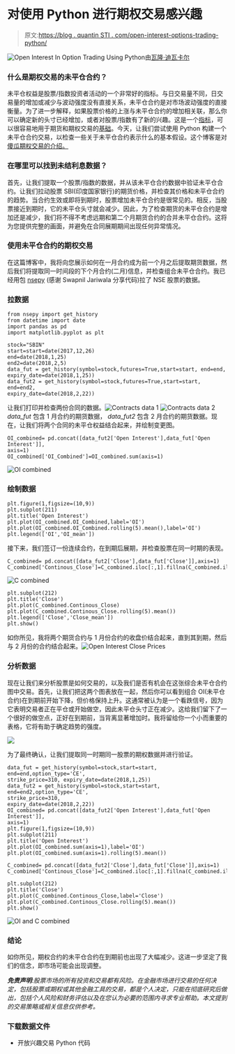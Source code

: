 # 对使用 Python 进行期权交易感兴趣

> 原文:[https://blog . quantin STI . com/open-interest-options-trading-python/](https://blog.quantinsti.com/open-interest-options-trading-python/)

![Open Interest In Option Trading Using Python](../Images/d4bc6da19ea3e6c04cf03b389cb857a3.png)由[瓦隆·迪瓦卡尔](https://www.linkedin.com/in/varun-divakar-b862a667/)

### **什么是期权交易的未平仓合约？**

未平仓权益是股票/指数投资者活动的一个非常好的指标。与日交易量不同，日交易量的增加或减少与波动强度没有直接关系，未平仓合约是对市场波动强度的直接衡量。为了进一步解释，如果股票价格的上涨与未平仓合约的增加相关联，那么你可以确定新的头寸已经增加，或者对股票/指数有了新的兴趣。这是一个[指标](/build-technical-indicators-in-python/)，可以很容易地用于期货和期权交易的[基础](/basics-options-trading/)。今天，让我们尝试使用 Python 构建一个未平仓合约交易，以检查一些关于未平仓合约表示什么的基本假设。这个博客是对[傻瓜期权交易的介绍。](https://quantra.quantinsti.com/course/options-trading-strategies-python-basic)

### **在哪里可以找到未结利息数据？**

首先，让我们提取一个股票/指数的数据，并从该未平仓合约数据中验证未平仓合约。让我们拉动股票 SBI(印度国家银行)的期货价格，并检查其价格和未平仓合约的趋势。当合约生效或即将到期时，股票增加未平仓合约是很常见的。相反，当股票接近到期时，它的未平仓头寸就会减少。因此，为了检查期货的未平仓合约是增加还是减少，我们将不得不考虑远期和第二个月期货合约的合并未平仓合约。这将为您提供完整的画面，并避免在合同展期期间出现任何异常情况。

### **使用未平仓合约的期权交易**

在这篇博客中，我将向您展示如何在一月合约成为前一个月之后提取期货数据，然后我们将提取同一时间段的下个月合约(二月)信息，并检查组合未平仓合约。我已经用包 [nsepy](https://github.com/swapniljariwala/nsepy) (感谢 Swapnil Jariwala 分享代码)拉了 NSE 股票的数据。

### **拉数据**

```
from nsepy import get_history
from datetime import date
import pandas as pd
import matplotlib.pyplot as plt

stock="SBIN"
start=start=date(2017,12,26)
end=date(2018,1,25)
end2=date(2018,2,5)
data_fut = get_history(symbol=stock,futures=True,start=start, end=end,
expiry_date=date(2018,1,25))
data_fut2 = get_history(symbol=stock,futures=True,start=start, end=end2,
expiry_date=date(2018,2,22))
```

让我们打印并检查两份合同的数据。![Contracts data 1](../Images/2c074887dae7e00ad3275044cb506826.png) ![Contracts data 2](../Images/d43171c881de9adc84e73d563de93d4f.png) *data_fut* 包含 1 月合约的期货数据， *data_fut2* 包含 2 月合约的期货数据。现在，让我们将两个合同的未平仓权益结合起来，并绘制变更图。

```
OI_combined= pd.concat([data_fut2['Open Interest'],data_fut['Open Interest']],
axis=1)
OI_combined['OI_Combined']=OI_combined.sum(axis=1)
```

![OI combined](../Images/4be193db6d66dc60543094ffa26ef105.png)

### **绘制数据**

```
plt.figure(1,figsize=(10,9))
plt.subplot(211)
plt.title('Open Interest')
plt.plot(OI_combined.OI_Combined,label='OI')
plt.plot(OI_combined.OI_Combined.rolling(5).mean(),label='OI')
plt.legend(['OI','OI_mean'])
```

接下来，我们签订一份连续合约，在到期后展期，并检查股票在同一时期的表现。

```
C_combined= pd.concat([data_fut2['Close'],data_fut['Close']],axis=1)
C_combined['Continous_Close']=C_combined.iloc[:,1].fillna(C_combined.iloc[:,0])
```

![C combined](../Images/c219364413cae2d81dff68e49bc0461b.png)

```
plt.subplot(212)
plt.title('Close')
plt.plot(C_combined.Continous_Close)
plt.plot(C_combined.Continous_Close.rolling(5).mean())
plt.legend(['Close','Close_mean'])
plt.show()
```

如你所见，我将两个期货合约与 1 月份合约的收盘价结合起来，直到其到期，然后与 2 月份的合约结合起来。![Open Interest Close Prices](../Images/d4069b30028e27ac3f276e43fb0c6f4d.png)

### **分析数据**

现在让我们来分析股票是如何交易的，以及我们是否有机会在这张综合未平仓合约图中交易。首先，让我们把这两个图表放在一起，然后你可以看到组合 OI(未平仓合约)在到期前开始下降，但价格保持上升。这通常被认为是一个看跌信号，因为它表明交易者正在平仓或开始做空，因此未平仓头寸正在减少。这给我们留下了一个很好的做空点，正好在到期前，当背离显著增加时。我将留给你一个小而重要的表格，它将有助于确定趋势的强度。

![](../Images/734c2e66d8138504e9fe22050c86e766.png)

为了最终确认，让我们提取同一时期同一股票的期权数据并进行验证。

```
data_fut = get_history(symbol=stock,start=start, end=end,option_type='CE',
strike_price=310, expiry_date=date(2018,1,25))
data_fut2 = get_history(symbol=stock,start=start, end=end2,option_type='CE',
strike_price=310,
expiry_date=date(2018,2,22))
OI_combined= pd.concat([data_fut2['Open Interest'],data_fut['Open Interest']],
axis=1)
plt.figure(1,figsize=(10,9))
plt.subplot(211)
plt.title('Open Interest')
plt.plot(OI_combined.sum(axis=1),label='OI')
plt.plot(OI_combined.sum(axis=1).rolling(5).mean())

C_combined= pd.concat([data_fut2['Close'],data_fut['Close']],axis=1)
C_combined['Continous_Close']=C_combined.iloc[:,1].fillna(C_combined.iloc[:,0])

plt.subplot(212)
plt.title('Close')
plt.plot(C_combined.Continous_Close,label='Close')
plt.plot(C_combined.Continous_Close.rolling(5).mean())
plt.show()
```

![OI and C combined](../Images/ed136690409e4fba7abc5de36c3e3bcb.png)

### **结论**

如你所见，期权合约的未平仓合约在到期前也出现了大幅减少。这进一步坚定了我们的信念，即市场可能会出现调整。

***免责声明**:股票市场的所有投资和交易都有风险。在金融市场进行交易的任何决定，包括股票或期权或其他金融工具的交易，都是个人决定，只能在彻底研究后做出，包括个人风险和财务评估以及在您认为必要的范围内寻求专业帮助。本文提到的交易策略或相关信息仅供参考。*

### **下载数据文件**

*   开放兴趣交易 Python 代码